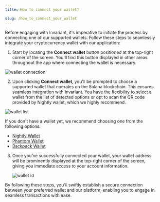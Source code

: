 ```yaml
---
title: How to connect your wallet?

slug: /how_to_connect_your_wallet
---
```


Before engaging with Invariant, it's imperative to initiate the process by connecting one of our supported wallets. Follow these steps to seamlessly integrate your cryptocurrency wallet with our application:

1. Start by locating the **Connect wallet** button positioned at the top-right corner of the screen. You'll find this button displayed in other areas throughout the app where connecting the wallet is necessary.

![wallet connection](/img/docs/app/connect_wallet.png)

2. Upon clicking **Connect wallet**, you'll be prompted to choose a supported wallet that operates on the Solana blockchain. This ensures seamless integration with Invariant. You have the flexibility to select a wallet from the list of detected options or opt to scan the QR code provided by Nightly wallet, which we highly recommend.

![wallet list](/img/docs/app/wallet-choice.png)

If you don't have a wallet yet, we recommend choosing one from the following options:

- [Nightly Wallet](https://nightly.app/) 
- [Phantom Wallet](https://phantom.app/) 
- [Backpack Wallet](https://backpack.app/) 


3. Once you've successfully connected your wallet, your wallet address will be prominently displayed at the top-right corner of the screen, giving you immediate access to your account information.

   ![wallet id](/img/docs/app/wallet_id.png)

By following these steps, you'll swiftly establish a secure connection between your preferred wallet and our platform, enabling you to engage in seamless transactions with ease.


